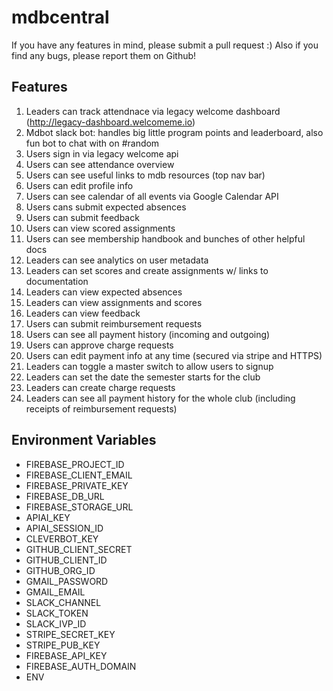 # mdbcentral

If you have any features in mind, please submit a pull request :) Also if you find any bugs, please report them on Github!

## Features

1. Leaders can track attendnace via legacy welcome dashboard (http://legacy-dashboard.welcomeme.io)
2. Mdbot slack bot: handles big little program points and leaderboard, also fun bot to chat with on #random
3. Users sign in via legacy welcome api
4. Users can see attendance overview
5. Users can see useful links to mdb resources (top nav bar)
6. Users can edit profile info
7. Users can see calendar of all events via Google Calendar API
8. Users cans submit expected absences
9. Users can submit feedback
10. Users can view scored assignments
11. Users can see membership handbook and bunches of other helpful docs
12. Leaders can see analytics on user metadata
13. Leaders can set scores and create assignments w/ links to documentation
14. Leaders can view expected absences
15. Leaders can view assignments and scores
16. Leaders can view feedback
17. Users can submit reimbursement requests 
18. Users can see all payment history (incoming and outgoing)
19. Users can approve charge requests
20. Users can edit payment info at any time (secured via stripe and HTTPS)
21. Leaders can toggle a master switch to allow users to signup
22. Leaders can set the date the semester starts for the club
23. Leaders can create charge requests
24. Leaders can see all payment history for the whole club (including receipts of reimbursement requests)

## Environment Variables
- FIREBASE_PROJECT_ID
- FIREBASE_CLIENT_EMAIL
- FIREBASE_PRIVATE_KEY
- FIREBASE_DB_URL
- FIREBASE_STORAGE_URL
- APIAI_KEY
- APIAI_SESSION_ID
- CLEVERBOT_KEY
- GITHUB_CLIENT_SECRET
- GITHUB_CLIENT_ID
- GITHUB_ORG_ID
- GMAIL_PASSWORD
- GMAIL_EMAIL
- SLACK_CHANNEL
- SLACK_TOKEN
- SLACK_IVP_ID
- STRIPE_SECRET_KEY
- STRIPE_PUB_KEY
- FIREBASE_API_KEY
- FIREBASE_AUTH_DOMAIN
- ENV

